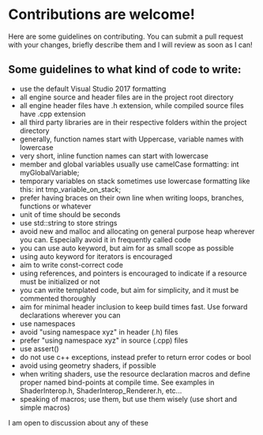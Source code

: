 # Contributions are welcome!
Here are some guidelines on contributing. You can submit a pull request with your changes, briefly describe them and I will review as soon as I can!

## Some guidelines to what kind of code to write:
- use the default Visual Studio 2017 formatting
- all engine source and header files are in the project root directory
- all engine header files have .h extension, while compiled source files have .cpp extension
- all third party libraries are in their respective folders within the project directory
- generally, function names start with Uppercase, variable names with lowercase
- very short, inline function names can start with lowercase
- member and global variables usually use camelCase formatting: int myGlobalVariable;
- temporary variables on stack sometimes use lowercase formatting like this: int tmp_variable_on_stack;
- prefer having braces on their own line when writing loops, branches, functions or whatever
- unit of time should be seconds
- use std::string to store strings
- avoid new and malloc and allocating on general purpose heap wherever you can. Especially avoid it in frequently called code
- you can use auto keyword, but aim for as small scope as possible
- using auto keyword for iterators is encouraged
- aim to write const-correct code
- using references, and pointers is encouraged to indicate if a resource must be initialized or not
- you can write templated code, but aim for simplicity, and it must be commented thoroughly
- aim for minimal header inclusion to keep build times fast. Use forward declarations wherever you can
- use namespaces
- avoid "using namespace xyz" in header (.h) files
- prefer "using namespace xyz" in source (.cpp) files
- use assert()
- do not use c++ exceptions, instead prefer to return error codes or bool
- avoid using geometry shaders, if possible
- when writing shaders, use the resource declaration macros and define proper named bind-points at compile time. See examples in ShaderInterop.h, ShaderInterop_Renderer.h, etc...
- speaking of macros; use them, but use them wisely (use short and simple macros)

I am open to discussion about any of these
